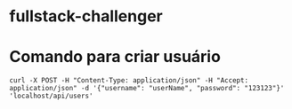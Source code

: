 # fullstack-challenger

# Comando para criar usuário

`curl -X POST -H "Content-Type: application/json" -H "Accept: application/json" -d '{"username": "userName", "password": "123123"}' 'localhost/api/users'`